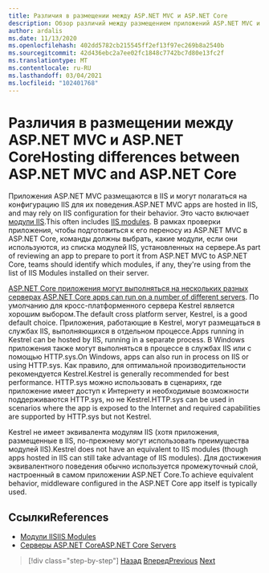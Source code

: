 ```yaml
---
title: Различия в размещении между ASP.NET MVC и ASP.NET Core
description: Обзор различий между размещением приложений ASP.NET MVC и ASP.NET Core приложениями.
author: ardalis
ms.date: 11/13/2020
ms.openlocfilehash: 402dd5782cb215545ff2ef13f97ec269b8a2540b
ms.sourcegitcommit: 42d436ebc2a7ee02fc1848c7742bc7d80e13fc2f
ms.translationtype: MT
ms.contentlocale: ru-RU
ms.lasthandoff: 03/04/2021
ms.locfileid: "102401768"
---
```

# <a name="hosting-differences-between-aspnet-mvc-and-aspnet-core"></a><span data-ttu-id="39908-103">Различия в размещении между ASP.NET MVC и ASP.NET Core</span><span class="sxs-lookup"><span data-stu-id="39908-103">Hosting differences between ASP.NET MVC and ASP.NET Core</span></span>

<span data-ttu-id="39908-104">Приложения ASP.NET MVC размещаются в IIS и могут полагаться на конфигурацию IIS для их поведения.</span><span class="sxs-lookup"><span data-stu-id="39908-104">ASP.NET MVC apps are hosted in IIS, and may rely on IIS configuration for their behavior.</span></span> <span data-ttu-id="39908-105">Это часто включает [модули IIS](/iis/get-started/introduction-to-iis/iis-modules-overview).</span><span class="sxs-lookup"><span data-stu-id="39908-105">This often includes [IIS modules](/iis/get-started/introduction-to-iis/iis-modules-overview).</span></span> <span data-ttu-id="39908-106">В рамках проверки приложения, чтобы подготовиться к его переносу из ASP.NET MVC в ASP.NET Core, команды должны выбрать, какие модули, если они используются, из списка модулей IIS, установленных на сервере.</span><span class="sxs-lookup"><span data-stu-id="39908-106">As part of reviewing an app to prepare to port it from ASP.NET MVC to ASP.NET Core, teams should identify which modules, if any, they're using from the list of IIS Modules installed on their server.</span></span>

<span data-ttu-id="39908-107">[ASP.NET Core приложения могут выполняться на нескольких разных серверах](/aspnet/core/fundamentals/servers/).</span><span class="sxs-lookup"><span data-stu-id="39908-107">[ASP.NET Core apps can run on a number of different servers](/aspnet/core/fundamentals/servers/).</span></span> <span data-ttu-id="39908-108">По умолчанию для кросс-платформенного сервера Kestrel является хорошим выбором.</span><span class="sxs-lookup"><span data-stu-id="39908-108">The default cross platform server, Kestrel, is a good default choice.</span></span> <span data-ttu-id="39908-109">Приложения, работающие в Kestrel, могут размещаться в службах IIS, выполняющихся в отдельном процессе.</span><span class="sxs-lookup"><span data-stu-id="39908-109">Apps running in Kestrel can be hosted by IIS, running in a separate process.</span></span> <span data-ttu-id="39908-110">В Windows приложения также могут выполняться в процессе в службах IIS или с помощью HTTP.sys.</span><span class="sxs-lookup"><span data-stu-id="39908-110">On Windows, apps can also run in process on IIS or using HTTP.sys.</span></span> <span data-ttu-id="39908-111">Как правило, для оптимальной производительности рекомендуется Kestrel.</span><span class="sxs-lookup"><span data-stu-id="39908-111">Kestrel is generally recommended for best performance.</span></span> <span data-ttu-id="39908-112">HTTP.sys можно использовать в сценариях, где приложение имеет доступ к Интернету и необходимые возможности поддерживаются HTTP.sys, но не Kestrel.</span><span class="sxs-lookup"><span data-stu-id="39908-112">HTTP.sys can be used in scenarios where the app is exposed to the Internet and required capabilities are supported by HTTP.sys but not Kestrel.</span></span>

<span data-ttu-id="39908-113">Kestrel не имеет эквивалента модулям IIS (хотя приложения, размещенные в IIS, по-прежнему могут использовать преимущества модулей IIS).</span><span class="sxs-lookup"><span data-stu-id="39908-113">Kestrel does not have an equivalent to IIS modules (though apps hosted in IIS can still take advantage of IIS modules).</span></span> <span data-ttu-id="39908-114">Для достижения эквивалентного поведения обычно используется промежуточный слой, настроенный в самом приложении ASP.NET Core.</span><span class="sxs-lookup"><span data-stu-id="39908-114">To achieve equivalent behavior, middleware configured in the ASP.NET Core app itself is typically used.</span></span>

## <a name="references"></a><span data-ttu-id="39908-115">Ссылки</span><span class="sxs-lookup"><span data-stu-id="39908-115">References</span></span>

- [<span data-ttu-id="39908-116">Модули IIS</span><span class="sxs-lookup"><span data-stu-id="39908-116">IIS Modules</span></span>](/iis/get-started/introduction-to-iis/iis-modules-overview)
- [<span data-ttu-id="39908-117">Серверы ASP.NET Core</span><span class="sxs-lookup"><span data-stu-id="39908-117">ASP.NET Core Servers</span></span>](/aspnet/core/fundamentals/servers/)

>[!div class="step-by-step"]
><span data-ttu-id="39908-118">[Назад](app-startup-differences.md)
>[Вперед](serving-static-files.md)</span><span class="sxs-lookup"><span data-stu-id="39908-118">[Previous](app-startup-differences.md)
[Next](serving-static-files.md)</span></span>

